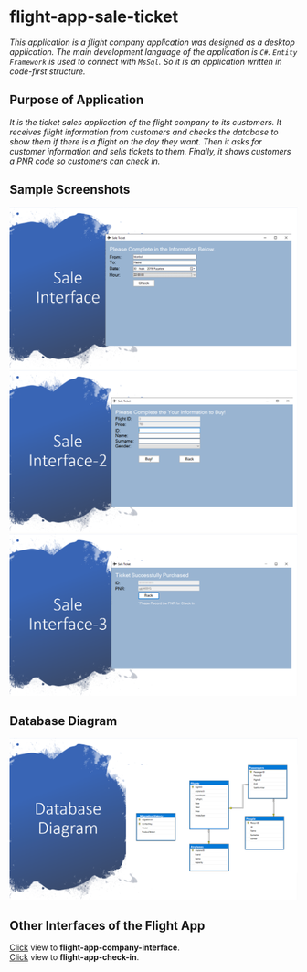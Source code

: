 # flight-app-sale-ticket
*This application is a flight company application was designed as a desktop application. The main development language of the application is `C#`. `Entity Framework` is used to connect with `MsSql`. So it is an application written in code-first structure.*

## Purpose of Application
*It is the ticket sales application of the flight company to its customers. It receives flight information from customers and checks the database to show them if there is a flight on the day they want. Then it asks for customer information and sells tickets to them. Finally, it shows customers a PNR code so customers can check in.*


## Sample Screenshots
![sale-ticket-1](https://github.com/eroldmrclk/flight-app-sale-ticket/blob/master/images/sale-ticket-1.png)
![sale-ticket-2](https://github.com/eroldmrclk/flight-app-sale-ticket/blob/master/images/sale-ticket-2.png)
![sale-ticket-3](https://github.com/eroldmrclk/flight-app-sale-ticket/blob/master/images/sale-ticket-3.png)

## Database Diagram
![database-diagram](https://github.com/eroldmrclk/flight-app-sale-ticket/blob/master/images/db-diagram.png)

## Other Interfaces of the Flight App
[Click](https://github.com/eroldmrclk/flight-app-company-interface) view to **flight-app-company-interface**. <br>
[Click](https://github.com/eroldmrclk/flight-app-check-in) view to **flight-app-check-in**.
